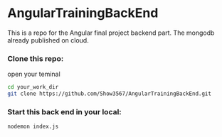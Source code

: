 # AngularTrainingBackEnd

This is a repo for the Angular final project backend part.
The mongodb already published on cloud.

### Clone this repo:
open your teminal

```bash
cd your_work_dir
git clone https://github.com/Show3567/AngularTrainingBackEnd.git
```

### Start this back end in your local:

```bash
nodemon index.js
```
